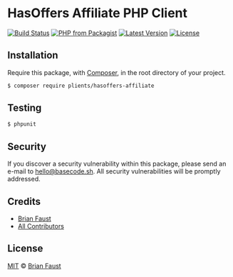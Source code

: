# HasOffers Affiliate PHP Client

[![Build Status](https://img.shields.io/travis/plients/HasOffers-Affiliate-PHP-Client/master.svg?style=flat-square)](https://travis-ci.org/plients/HasOffers-Affiliate-PHP-Client)
[![PHP from Packagist](https://img.shields.io/packagist/php-v/plients/hasoffers-affiliate.svg?style=flat-square)]()
[![Latest Version](https://img.shields.io/github/release/plients/HasOffers-Affiliate-PHP-Client.svg?style=flat-square)](https://github.com/plients/HasOffers-Affiliate-PHP-Client/releases)
[![License](https://img.shields.io/packagist/l/plients/HasOffers-Affiliate-PHP-Client.svg?style=flat-square)](https://packagist.org/packages/plients/HasOffers-Affiliate-PHP-Client)

## Installation

Require this package, with [Composer](https://getcomposer.org/), in the root directory of your project.

```bash
$ composer require plients/hasoffers-affiliate
```

## Testing

``` bash
$ phpunit
```

## Security

If you discover a security vulnerability within this package, please send an e-mail to hello@basecode.sh. All security vulnerabilities will be promptly addressed.

## Credits

- [Brian Faust](https://github.com/faustbrian)
- [All Contributors](../../contributors)

## License

[MIT](LICENSE) © [Brian Faust](https://basecode.sh)
